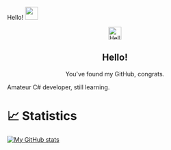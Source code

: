 Hello! <img src="https://raw.githubusercontent.com/MartinHeinz/MartinHeinz/master/wave.gif" width="30px">
<p align="center">
 <img width="30px" src="https://raw.githubusercontent.com/MartinHeinz/MartinHeinz/master/wave.gif" align="center" alt="Hello!" />
 <h2 align="center">Hello!</h2>
 <p align="center">You've found my GitHub, congrats.</p>
</p>

Amateur C# developer, still learning.

# &#x1f4c8; Statistics
[![My GitHub stats](https://github-readme-stats.vercel.app/api?username=jeffduhdawg&count_private=true&hide=prs&show_icons=true&title_color=70a5fd&text_color=bf91f3&icon_color=38bdae&bg_color=1a1b27)](https://github.com/anuraghazra/github-readme-stats)
